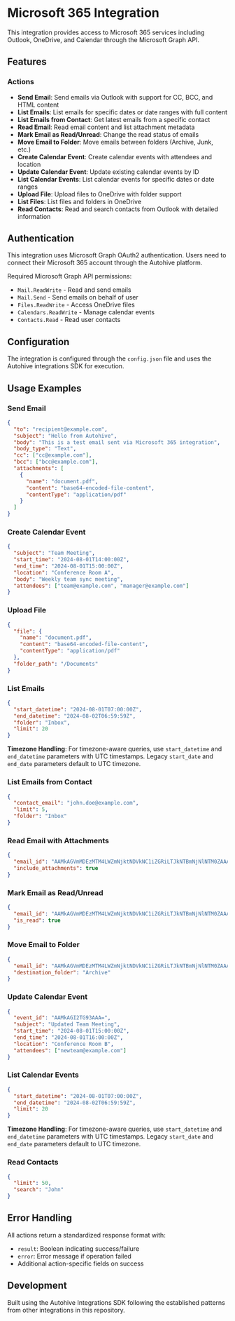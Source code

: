 # Microsoft 365 Integration

This integration provides access to Microsoft 365 services including Outlook, OneDrive, and Calendar through the Microsoft Graph API.

## Features

### Actions
- **Send Email**: Send emails via Outlook with support for CC, BCC, and HTML content
- **List Emails**: List emails for specific dates or date ranges with full content
- **List Emails from Contact**: Get latest emails from a specific contact
- **Read Email**: Read email content and list attachment metadata
- **Mark Email as Read/Unread**: Change the read status of emails
- **Move Email to Folder**: Move emails between folders (Archive, Junk, etc.)
- **Create Calendar Event**: Create calendar events with attendees and location
- **Update Calendar Event**: Update existing calendar events by ID
- **List Calendar Events**: List calendar events for specific dates or date ranges
- **Upload File**: Upload files to OneDrive with folder support
- **List Files**: List files and folders in OneDrive
- **Read Contacts**: Read and search contacts from Outlook with detailed information


## Authentication

This integration uses Microsoft Graph OAuth2 authentication. Users need to connect their Microsoft 365 account through the Autohive platform.

Required Microsoft Graph API permissions:
- `Mail.ReadWrite` - Read and send emails
- `Mail.Send` - Send emails on behalf of user
- `Files.ReadWrite` - Access OneDrive files
- `Calendars.ReadWrite` - Manage calendar events
- `Contacts.Read` - Read user contacts

## Configuration

The integration is configured through the `config.json` file and uses the Autohive integrations SDK for execution.

## Usage Examples

### Send Email
```json
{
  "to": "recipient@example.com",
  "subject": "Hello from Autohive",
  "body": "This is a test email sent via Microsoft 365 integration",
  "body_type": "Text",
  "cc": ["cc@example.com"],
  "bcc": ["bcc@example.com"],
  "attachments": [
    {
      "name": "document.pdf",
      "content": "base64-encoded-file-content",
      "contentType": "application/pdf"
    }
  ]
}
```

### Create Calendar Event
```json
{
  "subject": "Team Meeting",
  "start_time": "2024-08-01T14:00:00Z",
  "end_time": "2024-08-01T15:00:00Z",
  "location": "Conference Room A",
  "body": "Weekly team sync meeting",
  "attendees": ["team@example.com", "manager@example.com"]
}
```

### Upload File
```json
{
  "file": {
    "name": "document.pdf",
    "content": "base64-encoded-file-content",
    "contentType": "application/pdf"
  },
  "folder_path": "/Documents"
}
```

### List Emails
```json
{
  "start_datetime": "2024-08-01T07:00:00Z",
  "end_datetime": "2024-08-02T06:59:59Z",
  "folder": "Inbox",
  "limit": 20
}
```

**Timezone Handling**: For timezone-aware queries, use `start_datetime` and `end_datetime` parameters with UTC timestamps. Legacy `start_date` and `end_date` parameters default to UTC timezone.

### List Emails from Contact
```json
{
  "contact_email": "john.doe@example.com",
  "limit": 5,
  "folder": "Inbox"
}
```

### Read Email with Attachments
```json
{
  "email_id": "AAMkAGVmMDEzMTM4LWZmNjktNDVkNC1iZGRiLTJkNTBmNjNlNTM0ZAAA",
  "include_attachments": true
}
```

### Mark Email as Read/Unread
```json
{
  "email_id": "AAMkAGVmMDEzMTM4LWZmNjktNDVkNC1iZGRiLTJkNTBmNjNlNTM0ZAAA",
  "is_read": true
}
```

### Move Email to Folder
```json
{
  "email_id": "AAMkAGVmMDEzMTM4LWZmNjktNDVkNC1iZGRiLTJkNTBmNjNlNTM0ZAAA",
  "destination_folder": "Archive"
}
```

### Update Calendar Event
```json
{
  "event_id": "AAMkAGI2TG93AAA=",
  "subject": "Updated Team Meeting",
  "start_time": "2024-08-01T15:00:00Z",
  "end_time": "2024-08-01T16:00:00Z",
  "location": "Conference Room B",
  "attendees": ["newteam@example.com"]
}
```

### List Calendar Events
```json
{
  "start_datetime": "2024-08-01T07:00:00Z",
  "end_datetime": "2024-08-02T06:59:59Z",
  "limit": 20
}
```

**Timezone Handling**: For timezone-aware queries, use `start_datetime` and `end_datetime` parameters with UTC timestamps. Legacy `start_date` and `end_date` parameters default to UTC timezone.

### Read Contacts
```json
{
  "limit": 50,
  "search": "John"
}
```

## Error Handling

All actions return a standardized response format with:
- `result`: Boolean indicating success/failure
- `error`: Error message if operation failed
- Additional action-specific fields on success

## Development

Built using the Autohive Integrations SDK following the established patterns from other integrations in this repository.